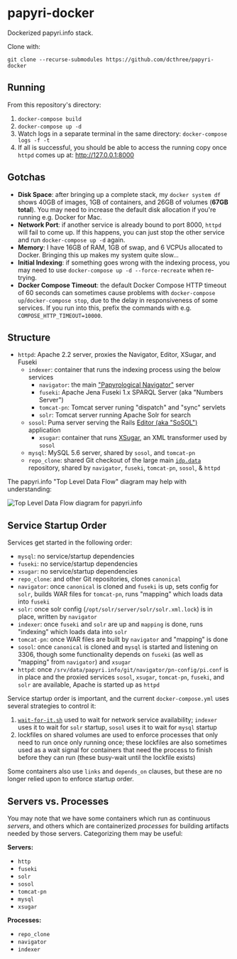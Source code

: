 # papyri-docker

Dockerized papyri.info stack.

Clone with:

    git clone --recurse-submodules https://github.com/dcthree/papyri-docker

## Running

From this repository's directory:

1. `docker-compose build`
2. `docker-compose up -d`
3. Watch logs in a separate terminal in the same directory: `docker-compose logs -f -t`
4. If all is successful, you should be able to access the running copy once `httpd` comes up at: <http://127.0.0.1:8000>

## Gotchas

* **Disk Space**: after bringing up a complete stack, my `docker system df` shows 40GB of images, 1GB of containers, and 26GB of volumes (**67GB total**). You may need to increase the default disk allocation if you're running e.g. Docker for Mac.
* **Network Port**: if another service is already bound to port 8000, `httpd` will fail to come up. If this happens, you can just stop the other service and run `docker-compose up -d` again.
* **Memory**: I have 16GB of RAM, 1GB of swap, and 6 VCPUs allocated to Docker. Bringing this up makes my system quite slow...
* **Initial Indexing**: if something goes wrong with the indexing process, you may need to use `docker-compose up -d --force-recreate` when re-trying.
* **Docker Compose Timeout**: the default Docker Compose HTTP timeout of 60 seconds can sometimes cause problems with `docker-compose up`/`docker-compose stop`, due to the delay in responsiveness of some services. If you run into this, prefix the commands with e.g. `COMPOSE_HTTP_TIMEOUT=10000`.

## Structure

* `httpd`: Apache 2.2 server, proxies the Navigator, Editor, XSugar, and Fuseki
  * `indexer`: container that runs the indexing process using the below services
    * `navigator`: the main ["Papyrological Navigator"](https://github.com/papyri/navigator) server
    * `fuseki`: Apache Jena Fuseki 1.x SPARQL Server (aka "Numbers Server")
    * `tomcat-pn`: Tomcat server runing "dispatch" and "sync" servlets
    * `solr`: Tomcat server running Apache Solr for search
  * `sosol`: Puma server serving the Rails [Editor (aka "SoSOL")](http://github.com/sosol/sosol) application
    * `xsugar`: container that runs [XSugar](https://github.com/papyri/xsugar), an XML transformer used by `sosol`
  * `mysql`: MySQL 5.6 server, shared by `sosol`, and `tomcat-pn`
  * `repo_clone`: shared Git checkout of the large main [`idp.data`](https://github.com/papyri/idp.data) repository, shared by `navigator`, `fuseki`, `tomcat-pn`, `sosol`, & `httpd`

The papyri.info "Top Level Data Flow" diagram may help with understanding:

![Top Level Data Flow diagram for papyri.info](http://papyri.github.io/documentation/system_level/images/TopLevelDataFlow-new.jpg)

## Service Startup Order

Services get started in the following order:

* `mysql`: no service/startup dependencies
* `fuseki`: no service/startup dependencies
* `xsugar`: no service/startup dependencies
* `repo_clone`:  and other Git repositories, clones `canonical`
* `navigator`: once `canonical` is cloned and `fuseki` is up, sets config for `solr`, builds WAR files for `tomcat-pn`, runs "mapping" which loads data into `fuseki`
* `solr`: once solr config (`/opt/solr/server/solr/solr.xml.lock`) is in place, written by `navigator`
* `indexer`: once `fuseki` and `solr` are up and `mapping` is done, runs "indexing" which loads data into `solr`
* `tomcat-pn`: once WAR files are built by `navigator` and "mapping" is done
* `sosol`: once `canonical` is cloned and `mysql` is started and listening on 3306, though some functionality depends on `fuseki` (as well as "mapping" from `navigator`) and `xsugar`
* `httpd`: once `/srv/data/papyri.info/git/navigator/pn-config/pi.conf` is in place and the proxied services `sosol`, `xsugar`, `tomcat-pn`, `fuseki`, and `solr` are available, Apache is started up as `httpd`

Service startup order is important, and the current `docker-compose.yml` uses several strategies to control it:

1. [`wait-for-it.sh`](https://github.com/vishnubob/wait-for-it) used to wait for network service availability; `indexer` uses it to wait for `solr` startup, `sosol` uses it to wait for `mysql` startup
2. lockfiles on shared volumes are used to enforce processes that only need to run once only running once; these lockfiles are also sometimes used as a wait signal for containers that need the process to finish before they can run (these busy-wait until the lockfile exists)

Some containers also use `links` and `depends_on` clauses, but these are no longer relied upon to enforce startup order.

## Servers vs. Processes

You may note that we have some containers which run as continuous *servers*, and others which are containerized *processes* for building artifacts needed by those servers. Categorizing them may be useful:

**Servers:**
* `http`
* `fuseki`
* `solr`
* `sosol`
* `tomcat-pn`
* `mysql`
* `xsugar`

**Processes:**
* `repo_clone`
* `navigator`
* `indexer`
